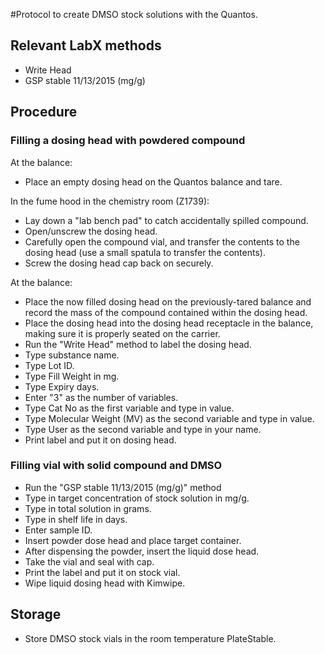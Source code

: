 #Protocol to create DMSO stock solutions with the Quantos.

## Relevant LabX methods 
- Write Head
- GSP stable 11/13/2015 (mg/g)


## Procedure

### Filling a dosing head with powdered compound

At the balance:

- Place an empty dosing head on the Quantos balance and tare.

In the fume hood in the chemistry room (Z1739):

- Lay down a "lab bench pad" to catch accidentally spilled compound.
- Open/unscrew the dosing head.
- Carefully open the compound vial, and transfer the contents to the dosing head (use a small spatula to transfer the contents).
- Screw the dosing head cap back on securely.

At the balance:

- Place the now filled dosing head on the previously-tared balance and record the mass of the compound contained within the dosing head.
- Place the dosing head into the dosing head receptacle in the balance, making sure it is properly seated on the carrier.
- Run the "Write Head" method to label the dosing head.
- Type substance name.
- Type Lot ID.
- Type Fill Weight in mg.
- Type Expiry days.
- Enter "3" as the number of variables.
- Type Cat No as the first variable and type in value.
- Type Molecular Weight (MV) as the second variable and type in value.
- Type User as the second variable and type in your name. 
- Print label and put it on dosing head.

### Filling vial with solid compound and DMSO

- Run the "GSP stable 11/13/2015 (mg/g)" method
- Type in target concentration of stock solution in mg/g.
- Type in total solution in grams.
- Type in shelf life in days.
- Enter sample ID.
- Insert powder dose head and place target container.
- After dispensing the powder, insert the liquid dose head.
- Take the vial and seal with cap.
- Print the label and put it on stock vial.
- Wipe liquid dosing head with Kimwipe. 

## Storage
- Store DMSO stock vials in the room temperature PlateStable.

